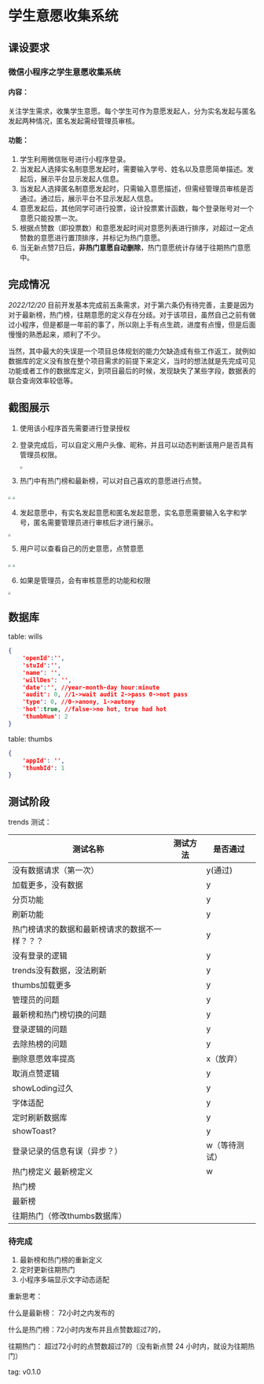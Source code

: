 # 学生意愿收集系统

## 课设要求

### 微信小程序之学生意愿收集系统

#### **内容：**

关注学生需求，收集学生意愿。每个学生可作为意愿发起人，分为实名发起与匿名发起两种情况，匿名发起需经管理员审核。

#### **功能：**

1. 学生利用微信账号进行小程序登录。
2. 当发起人选择实名制意愿发起时，需要输入学号、姓名以及意愿简单描述。发起后，展示平台显示发起人信息。
3. 当发起人选择匿名制意愿发起时，只需输入意愿描述，但需经管理员审核是否通过。通过后，展示平台不显示发起人信息。
4. 意愿发起后，其他同学可进行投票，设计投票累计函数，每个登录账号对一个意愿只能投票一次。
5. 根据点赞数（即投票数）和意愿发起时间对意愿列表进行排序，对超过一定点赞数的意愿进行置顶排序，并标记为热门意愿。
6. 当无新点赞7日后，**非热门意愿自动删除**，热门意愿统计存储于往期热门意愿中。

## 完成情况

*2022/12/20* 目前开发基本完成前五条需求，对于第六条仍有待完善，主要是因为对于最新榜，热门榜，往期意愿的定义存在分歧。对于该项目，虽然自己之前有做过小程序，但是都是一年前的事了，所以刚上手有点生疏，进度有点慢，但是后面慢慢的熟悉起来，顺利了不少。

当然，其中最大的失误是一个项目总体规划的能力欠缺造成有些工作返工，就例如数据库的定义没有放在整个项目需求的前提下来定义，当时的想法就是先完成可见功能或者工作的数据库定义，到项目最后的时候，发现缺失了某些字段，数据表的联合查询效率较低等。

## 截图展示

1. 使用该小程序首先需要进行登录授权

2. 登录完成后，可以自定义用户头像、昵称，并且可以动态判断该用户是否具有管理员权限。

   <img src="README.assets/loge_in.PNG" style="zoom: 33%;" />

3. 热门中有热门榜和最新榜，可以对自己喜欢的意愿进行点赞。



<img src="README.assets/trends_hot.PNG" style="zoom: 33%;" />

<img src="README.assets/trends_new.PNG" style="zoom: 33%;" />

4. 发起意愿中，有实名发起意愿和匿名发起意愿，实名意愿需要输入名字和学号，匿名需要管理员进行审核后才进行展示。

<img src="README.assets/func.PNG" style="zoom: 33%;" />



5. 用户可以查看自己的历史意愿，点赞意愿



<img src="README.assets/me_his.PNG" style="zoom: 33%;" />

<img src="README.assets/me_thumbed.PNG" style="zoom: 33%;" />

6.  如果是管理员，会有审核意愿的功能和权限

<img src="README.assets/me_audit.PNG" style="zoom: 33%;" />

## 数据库

table: wills

```json
{
    'openId':'',
    'stuId':'',
    'name': '',
    'willDes': '',
    'date':'', //year-month-day hour:minute 
    'audit': 0, //1->wait audit 2->pass 0->not pass
    'type': 0, //0->anony, 1->autony
    'hot':true, //false->no hot, true had hot 
    'thumbNum': 2
}
```

table: thumbs

```json
{
    'appId': '',
    'thumbId': 1
}
```



## 测试阶段

trends 测试：

| 测试名称                                       | 测试方法 | 是否通过      |
| ---------------------------------------------- | -------- | ------------- |
| 没有数据请求（第一次）                         |          | y(通过)       |
| 加载更多，没有数据                             |          | y             |
| 分页功能                                       |          | y             |
| 刷新功能                                       |          | y             |
| 热门榜请求的数据和最新榜请求的数据不一样？？？ |          | y             |
| 没有登录的逻辑                                 |          | y             |
| trends没有数据，没法刷新                       |          | y             |
| thumbs加载更多                                 |          | y             |
| 管理员的问题                                   |          | y             |
| 最新榜和热门榜切换的问题                       |          | y             |
| 登录逻辑的问题                                 |          | y             |
| 去除热榜的问题                                 |          | y             |
| 删除意愿效率提高                               |          | x（放弃）     |
| 取消点赞逻辑                                   |          | y             |
| showLoding过久                                 |          | y             |
| 字体适配                                       |          | y             |
| 定时刷新数据库                                 |          | y             |
| showToast?                                     |          | y             |
| 登录记录的信息有误（异步？）                   |          | w（等待测试） |
| 热门榜定义 最新榜定义                          |          | w             |
| 热门榜                                         |          |               |
| 最新榜                                         |          |               |
| 往期热门（修改thumbs数据库）                   |          |               |

### 待完成

1. 最新榜和热门榜的重新定义
2. 定时更新往期热门
3. 小程序多端显示文字动态适配

重新思考：

什么是最新榜： 72小时之内发布的

什么是热门榜：72小时内发布并且点赞数超过7的， 

往期热门： 超过72小时的点赞数超过7的（没有新点赞 24 小时内，就设为往期热门）

tag: v0.1.0
